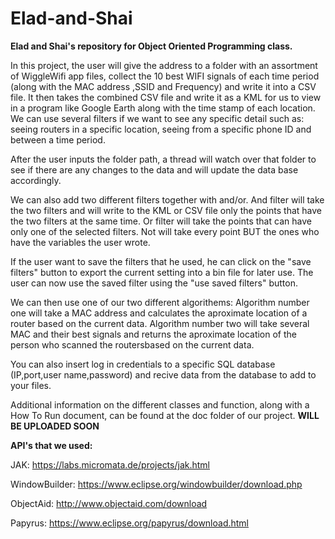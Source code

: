 # Elad-and-Shai
**Elad and Shai's repository for Object Oriented Programming class.**

In this project, the user will give the address to a folder with an assortment of WiggleWifi app files, collect the 10 best WIFI signals of each time period (along with the MAC address ,SSID and Frequency) and write it into a CSV file. It then takes the combined CSV file and write it as a KML for us to view in a program like Google Earth along with the time stamp of each location. We can use several filters if we want to see any specific detail such as: seeing routers in a specific location, seeing from a specific phone ID and between a time period.

After the user inputs the folder path, a thread will watch over that folder to see if there are any changes to the data and will update the data base accordingly.

We can also add two different filters together with and/or. And filter will take the two filters and will write to the KML or CSV file only the points that have the two filters at the same time. Or filter will take the points that can have only one of the selected filters. Not will take every point BUT the ones who have the variables the user wrote.

If the user want to save the filters that he used, he can click on the "save filters" button to export the current setting into a bin file for later use. The user can now use the saved filter using the "use saved filters" button.

We can then use one of our two different algorithems:
Algorithm number one will take a MAC address and calculates the aproximate location of a router based on the current data.
Algorithm number two will take several MAC and their best signals and returns the aproximate location of the person who scanned the routersbased on the current data.

You can also insert log in credentials to a specific SQL database (IP,port,user name,password) and recive data from the database to add to your files.

Additional information on the different classes and function, along with a How To Run document, can be found at the doc folder of our project. **WILL BE UPLOADED SOON**

**API's that we used:**

JAK: https://labs.micromata.de/projects/jak.html

WindowBuilder: https://www.eclipse.org/windowbuilder/download.php

ObjectAid: http://www.objectaid.com/download

Papyrus: https://www.eclipse.org/papyrus/download.html
